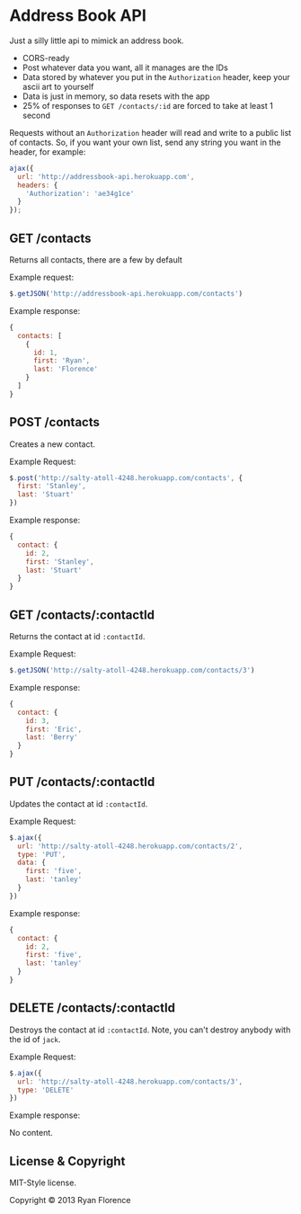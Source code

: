 Address Book API
================

Just a silly little api to mimick an address book.

- CORS-ready
- Post whatever data you want, all it manages are the IDs
- Data stored by whatever you put in the `Authorization` header, keep
  your ascii art to yourself
- Data is just in memory, so data resets with the app
- 25% of responses to `GET /contacts/:id` are forced to take at least 1
  second

Requests without an `Authorization` header will read and write to a
public list of contacts. So, if you want your own list, send any string
you want in the header, for example:

```js
ajax({
  url: 'http://addressbook-api.herokuapp.com',
  headers: {
    'Authorization': 'ae34g1ce'
  }
});
```

## GET /contacts

Returns all contacts, there are a few by default

Example request:

```js
$.getJSON('http://addressbook-api.herokuapp.com/contacts')
```

Example response:

```js
{
  contacts: [
    {
      id: 1,
      first: 'Ryan',
      last: 'Florence'
    }
  ]
}
```

## POST /contacts

Creates a new contact.

Example Request:

```js
$.post('http://salty-atoll-4248.herokuapp.com/contacts', {
  first: 'Stanley',
  last: 'Stuart'
})
```

Example response:

```js
{
  contact: {
    id: 2,
    first: 'Stanley',
    last: 'Stuart'
  }
}
```

## GET /contacts/:contactId

Returns the contact at id `:contactId`.

Example Request:

```js
$.getJSON('http://salty-atoll-4248.herokuapp.com/contacts/3')
```

Example response:

```js
{
  contact: {
    id: 3,
    first: 'Eric',
    last: 'Berry'
  }
}
```

## PUT /contacts/:contactId

Updates the contact at id `:contactId`.

Example Request:

```js
$.ajax({
  url: 'http://salty-atoll-4248.herokuapp.com/contacts/2',
  type: 'PUT',
  data: {
    first: 'five',
    last: 'tanley'
  }
})
```

Example response:

```js
{
  contact: {
    id: 2,
    first: 'five',
    last: 'tanley'
  }
}
```

## DELETE /contacts/:contactId

Destroys the contact at id `:contactId`. Note, you can't destroy
anybody with the id of `jack`.

Example Request:

```js
$.ajax({
  url: 'http://salty-atoll-4248.herokuapp.com/contacts/3',
  type: 'DELETE'
})
```

Example response:

No content.


License & Copyright
-------------------

MIT-Style license.

Copyright &copy; 2013 Ryan Florence

